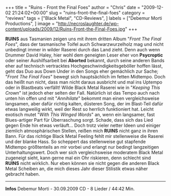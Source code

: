 +++
title = "Ruins - Front the Final Foes"
author = "Chris"
date = "2009-12-02 21:24:02+00:00"
slug = "ruins-front-the-final-foes"
category = "reviews"
tags = ["Black Metal", "CD-Reviews", ]
labels = ["Debemur Morti Productions", ]
image = "http://necroslaughter.de/wp-content/uploads/2009/12/Ruins-Front-the-Final-Foes.jpg"
+++

**RUINS** aus Tasmanien zeigen uns mit ihrem dritten Album "_Front The Final Foes_", dass der tasmanische Toifel auch Schwarzwurzelholz mag und nicht unbedingt immer in wilder Raserei durch das Land zieht. Denn auch wenn Drummer David Haley, hier wohl dem geneigten Leser eher von **Psycroptic** oder seiner Aushilfsarbeit bei **Aborted** bekannt, durch seine anderen Bands eher auf technisch vertracktes Hochgeschwindigkeitsgeböller hoffen lässt, geht das Duo aus Down Under in den Songs eher gemächlich zur Sache; "_Front The Final Foes_" bewegt sich hauptsächlich im fetten Midtempo.
Doch das heißt nun nicht, dass man nicht daraus ausbricht und mal ins Uptempo oder in Blastbeats verfällt! Wilde Black Metal Raserei wie in "_Keeping This Crown_" ist jedoch eher selten der Fall.
Natürlich ist das Tempo auch nach unten hin offen und mit "_Annihilate_" bekommt man einen vergleichsweise langsamen, aber dafür richtig kalten, düsteren Song, der im Blast-Teil dafür etwas langweilig wirkt, weil der Rest so herrlich funktioniert hat. Leicht exotisch mutet "_With This Winged Words_" an, wenn ein langsamer, fast Blues-artiger Part für Überraschung sorgt. Schade, dass sich das Lied gegen Ende hin etwas verläuft...
Doch trotz vieler netter Ideen und einiger ziemlich atmosphärischen Stellen, reißen mich **RUINS** nicht ganz in ihren Bann. Für das richtige Black Metal Feeling fehlt mir stellenweise die Raserei und der blanke Hass. So scheppert das stellenweise gut stapfende Midtempo größtenteils an mir vorbei und erlangt nur bedingt langzeitigen Unterhaltungswert.
Doch wer sich vergleichsweise moderatem Black Metal zugeneigt sieht, kann gerne mal ein Ohr riskieren, denn schlecht sind **RUINS** nicht wirklich. Nur eben können sie nicht gegen die anderen Black Metal Scheiben an, die mich dieses Jahr dieser Stilistik etwas näher gebracht haben.





---
**Infos**
Debemur Morti - 30.09.2009
CD - 8 Lieder / 44:42 Min.
